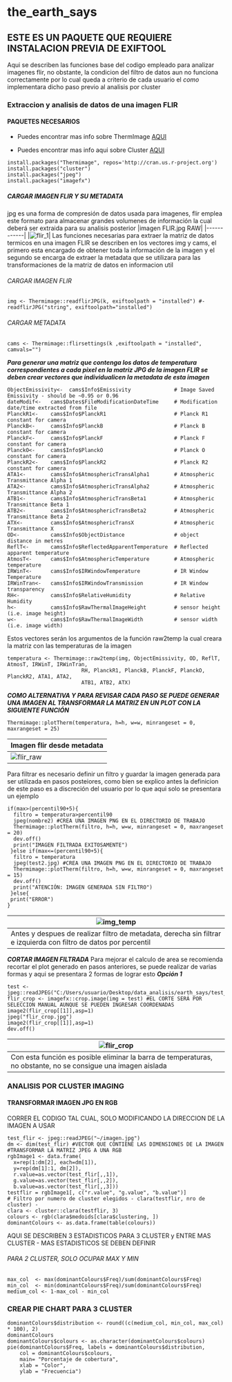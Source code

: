 # the_earth_says
## ESTE ES UN PAQUETE QUE REQUIERE INSTALACION PREVIA DE EXIFTOOL
Aqui se describen las funciones base del codigo empleado para analizar imagenes flir, no obstante, la condicion del filtro de datos aun no funciona correctamente por lo cual queda a criterio de cada usuario el _como_ implementara dicho paso previo al analisis por cluster
### Extraccion y analisis de datos de una imagen FLIR
#### PAQUETES NECESARIOS
- Puedes encontrar mas info sobre ThermImage [AQUI](https://github.com/gtatters/Thermimage)

- Puedes encontrar mas info aqui sobre Cluster [AQUI](https://rpubs.com/a_siewarga/image_clustering)
```
install.packages("Thermimage", repos='http://cran.us.r-project.org')
install.packages("cluster")
install.packages("jpeg")
install.packages("imagefx")
```
##### CARGAR IMAGEN FLIR Y SU METADATA
jpg es una forma de compresión de datos usada para imagenes, flir emplea este formato para almacenar grandes volumenes de información la cual deberá ser extraida para su analisis posterior
|imagen FLIR.jpg RAW|
|------------|
|![flir_1](https://user-images.githubusercontent.com/68933213/124394170-32e15780-dccc-11eb-95da-25e4a4caa5ca.jpg)|
Las funciones necesarias para extraer la matriz de datos termicos en una imagen FLIR  se describen en los vectores img y cams, el primero esta encargado de obtener toda la información de la imagen y el segundo se encarga de extraer la metadata que se utilizara para las transformaciones de la matriz de datos en informacion util
###### CARGAR IMAGEN FLIR
```
img <- Thermimage::readflirJPG(k, exiftoolpath = "installed") #-readflirJPG("string", exiftoolpath="installed") 
```
###### CARGAR METADATA 
```
cams <- Thermimage::flirsettings(k ,exiftoolpath = "installed", camvals="") 
```
***Para generar una matriz que contenga los datos de temperatura correspondientes a cada pixel en la matriz JPG de la imagen FLIR se deben crear vectores que individualicen la metadata de esta imagen***

```
ObjectEmissivity<-  cams$Info$Emissivity              # Image Saved Emissivity - should be ~0.95 or 0.96
dateModif<-   cams$Dates$FileModificationDateTime     # Modification date/time extracted from file
PlanckR1<-    cams$Info$PlanckR1                      # Planck R1 constant for camera  
PlanckB<-     cams$Info$PlanckB                       # Planck B constant for camera  
PlanckF<-     cams$Info$PlanckF                       # Planck F constant for camera
PlanckO<-     cams$Info$PlanckO                       # Planck O constant for camera
PlanckR2<-    cams$Info$PlanckR2                      # Planck R2 constant for camera
ATA1<-        cams$Info$AtmosphericTransAlpha1        # Atmospheric Transmittance Alpha 1
ATA2<-        cams$Info$AtmosphericTransAlpha2        # Atmospheric Transmittance Alpha 2
ATB1<-        cams$Info$AtmosphericTransBeta1         # Atmospheric Transmittance Beta 1
ATB2<-        cams$Info$AtmosphericTransBeta2         # Atmospheric Transmittance Beta 2
ATX<-         cams$Info$AtmosphericTransX             # Atmospheric Transmittance X
OD<-          cams$Info$ObjectDistance                # object distance in metres
ReflT<-       cams$Info$ReflectedApparentTemperature  # Reflected apparent temperature
AtmosT<-      cams$Info$AtmosphericTemperature        # Atmospheric temperature
IRWinT<-      cams$Info$IRWindowTemperature           # IR Window Temperature
IRWinTran<-   cams$Info$IRWindowTransmission          # IR Window transparency
RH<-          cams$Info$RelativeHumidity              # Relative Humidity
h<-           cams$Info$RawThermalImageHeight         # sensor height (i.e. image height)
w<-           cams$Info$RawThermalImageWidth          # sensor width (i.e. image width)
```
Estos vectores serán los argumentos de la función raw2temp la cual creara la matriz con las temperaturas de la imagen
```
temperatura <- Thermimage::raw2temp(img, ObjectEmissivity, OD, ReflT, AtmosT, IRWinT, IRWinTran,
                        RH, PlanckR1, PlanckB, PlanckF, PlanckO, PlanckR2, ATA1, ATA2,
                        ATB1, ATB2, ATX)
```
***COMO ALTERNATIVA Y PARA REVISAR CADA PASO _SE PUEDE GENERAR UNA IMAGEN_ AL TRANSFORMAR LA MATRIZ EN UN PLOT CON LA SIGUIENTE FUNCIÓN***
```
Thermimage::plotTherm(temperatura, h=h, w=w, minrangeset = 0, maxrangeset = 25)
```
|Imagen flir desde metadata|
| ---------------|
|![flir_raw](https://user-images.githubusercontent.com/68933213/124394362-2b6e7e00-dccd-11eb-85e7-bcfdfde62834.jpg)|

Para filtrar es necesario definir un filtro y guardar la imagen generada para ser utilizada en pasos posteiores, como bien se explico antes la definicion de este paso es a discreción del usuario por lo que aqui solo se presentara un ejemplo

```
if(max>(percentil90+5){
  filtro = temperatura>percentil90
  jpeg(nombre2) #CREA UNA IMAGEN PNG EN EL DIRECTORIO DE TRABAJO
  Thermimage::plotTherm(filtro, h=h, w=w, minrangeset = 0, maxrangeset = 20)
  dev.off()
  print("IMAGEN FILTRADA EXITOSAMENTE")
 }else if(max<=(percentil90+5){
  filtro = temperatura
  jpeg(test2.jpg) #CREA UNA IMAGEN PNG EN EL DIRECTORIO DE TRABAJO
  Thermimage::plotTherm(filtro, h=h, w=w, minrangeset = 0, maxrangeset = 15)
  dev.off()
  print("ATENCIÓN: IMAGEN GENERADA SIN FILTRO")
 }else{
 print("ERROR")
}
```
|![img_temp](https://user-images.githubusercontent.com/68933213/124394083-bfd7e100-dccb-11eb-929b-cffc3293394f.png)|
|---------------|
|Antes y despues de realizar filtro de metadata, derecha sin filtrar e izquierda con filtro de datos por percentil|

***CORTAR IMAGEN FILTRADA***
Para mejorar el calculo de area se recomienda recortar el plot generado en pasos anteriores, se puede realizar de varias formas y aqui se presentara 2 formas de lograr esto 
***Opción 1***
```
test <- jpeg::readJPEG("C:/Users/usuario/Desktop/data_analisis/earth_says/test_1.jpg")
flir_crop <- imagefx::crop.image(img = test) #EL CORTE SERÁ POR SELECCION MANUAL AUNQUE SE PUEDEN INGRESAR COORDENADAS
image2(flir_crop[[1]],asp=1)
jpeg("flir_crop.jpg")
image2(flir_crop[[1]],asp=1)
dev.off()
```
|![flir_crop](https://user-images.githubusercontent.com/68933213/124396165-f87cb800-dcd5-11eb-837d-0e80bf0ff6d1.jpg)|
|-----------|
|Con esta función es posible eliminar la barra de temperaturas, no obstante, no se consigue una imagen aislada|


### ANALISIS POR CLUSTER IMAGING
#### TRANSFORMAR IMAGEN JPG EN RGB
CORRER EL CODIGO TAL CUAL, SOLO MODIFICANDO LA DIRECCION DE LA IMAGEN A USAR
```
test_flir <- jpeg::readJPEG("~/imagen.jpg")
dm <- dim(test_flir) #VECTOR QUE CONTIENE LAS DIMENSIONES DE LA IMAGEN
#TRANSFORMAR LA MATRIZ JPEG A UNA RGB
rgbImage1 <- data.frame(
  x=rep(1:dm[2], each=dm[1]),
  y=rep(dm[1]:1, dm[2]),
  r.value=as.vector(test_flir[,,1]),
  g.value=as.vector(test_flir[,,2]),
  b.value=as.vector(test_flir[,,3]))
testflir = rgbImage1[, c("r.value", "g.value", "b.value")]
# Filtro por numero de cluster elegidos - clara(testflir, nro de cluster) -
clara <- cluster::clara(testflir, 3)
colours <- rgb(clara$medoids[clara$clustering, ])
dominantColours <- as.data.frame(table(colours))
```
AQUI SE DESCRIBEN 3 ESTADISTICOS PARA 3 CLUSTER y ENTRE MAS CLUSTER - MAS ESTADISTICOS SE DEBEN DEFINIR 
###### PARA 2 CLUSTER, SOLO OCUPAR MAX Y MIN
```
max_col  <- max(dominantColours$Freq)/sum(dominantColours$Freq)
min_col  <- min(dominantColours$Freq)/sum(dominantColours$Freq)
medium_col <- 1-max_col - min_col
```
### CREAR PIE CHART PARA 3 CLUSTER
```
dominantColours$distribution <- round((c(medium_col, min_col, max_col) * 100), 2)
dominantColours
dominantColours$colours <- as.character(dominantColours$colours)
pie(dominantColours$Freq, labels = dominantColours$distribution,
    col = dominantColours$colours,
    main= "Porcentaje de cobertura",
    xlab = "Color",
    ylab = "Frecuencia")
 ```
